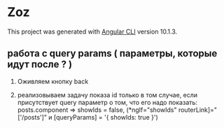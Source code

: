# Zoz

This project was generated with [Angular CLI](https://github.com/angular/angular-cli) version 10.1.3.

## работа с query params ( параметры, которые идут после ? )

1. Оживляем кнопку back

2. реализовываем задачу показа id только в том случае, если присутствует query параметр о том, что его надо показать: posts.component => showIds = false, (\*ngIf="showIds" routerLink]="['/posts']" и [queryParams] = '{ showIds: true }')
